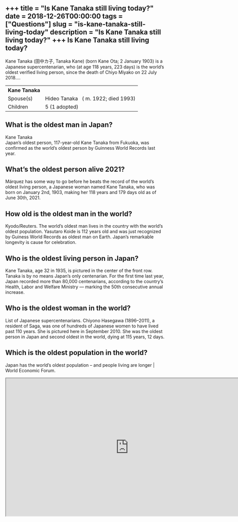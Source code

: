 +++
title = "Is Kane Tanaka still living today?"
date = 2018-12-26T00:00:00
tags = ["Questions"]
slug = "is-kane-tanaka-still-living-today"
description = "Is Kane Tanaka still living today?"
+++
Is Kane Tanaka still living today?
----------------------------------

Kane Tanaka (田中カ子, Tanaka Kane) (born Kane Ota; 2 January 1903) is a Japanese supercentenarian, who (at age 118 years, 223 days) is the world’s oldest verified living person, since the death of Chiyo Miyako on 22 July 2018….

<table><tr><th>Kane Tanaka</th></tr><tr><td>Spouse(s)</td><td>Hideo Tanaka ​ ​ ( m. 1922; died 1993)​</td></tr><tr><td>Children</td><td>5 (1 adopted)</td></tr></table>

What is the oldest man in Japan?
--------------------------------

Kane Tanaka  
Japan’s oldest person, 117-year-old Kane Tanaka from Fukuoka, was confirmed as the world’s oldest person by Guinness World Records last year.

What’s the oldest person alive 2021?
------------------------------------

Márquez has some way to go before he beats the record of the world’s oldest living person, a Japanese woman named Kane Tanaka, who was born on January 2nd, 1903, making her 118 years and 179 days old as of June 30th, 2021.

How old is the oldest man in the world?
---------------------------------------

Kyodo/Reuters. The world’s oldest man lives in the country with the world’s oldest population. Yasutaro Koide is 112 years old and was just recognized by Guiness World Records as oldest man on Earth. Japan’s remarkable longevity is cause for celebration.

Who is the oldest living person in Japan?
-----------------------------------------

Kane Tanaka, age 32 in 1935, is pictured in the center of the front row. Tanaka is by no means Japan’s only centenarian. For the first time last year, Japan recorded more than 80,000 centenarians, according to the country’s Health, Labor and Welfare Ministry — marking the 50th consecutive annual increase.

Who is the oldest woman in the world?
-------------------------------------

List of Japanese supercentenarians. Chiyono Hasegawa (1896–2011), a resident of Saga, was one of hundreds of Japanese women to have lived past 110 years. She is pictured here in September 2010. She was the oldest person in Japan and second oldest in the world, dying at 115 years, 12 days.

Which is the oldest population in the world?
--------------------------------------------

Japan has the world’s oldest population – and people living are longer | World Economic Forum.

<iframe allow="accelerometer; autoplay; clipboard-write; encrypted-media; gyroscope; picture-in-picture" allowfullscreen="" class="__youtube_prefs__  epyt-is-override  no-lazyload" data-no-lazy="1" data-origheight="433" data-origwidth="770" data-skipgform_ajax_framebjll="" height="433" id="_ytid_56933" loading="lazy" src="https://www.youtube.com/embed/PE4dCyi71O0?enablejsapi=1&autoplay=0&cc_load_policy=0&cc_lang_pref=&iv_load_policy=1&loop=0&modestbranding=0&rel=1&fs=1&playsinline=0&autohide=2&theme=dark&color=red&controls=1&" title="YouTube player" width="770"></iframe>